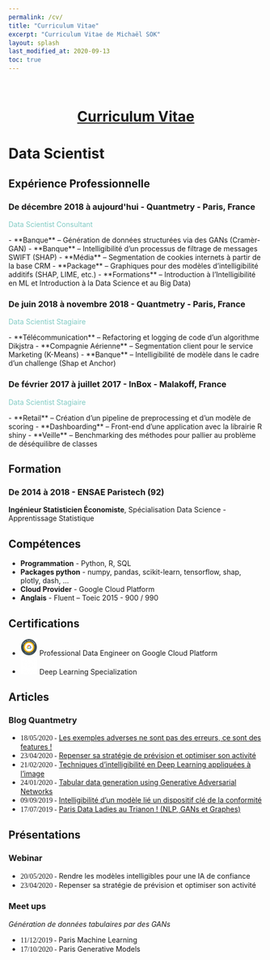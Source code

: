 ```yaml
---
permalink: /cv/
title: "Curriculum Vitae"
excerpt: "Curriculum Vitae de Michaël SOK"
layout: splash
last_modified_at: 2020-09-13
toc: true
---
```


<br>

<h1 align="center"><a href="/assets/downloads/CV_Michael_SOK.pdf" download="cv_michael_sok">Curriculum Vitae</a></h1>

# Data Scientist

## Expérience Professionnelle

### De décembre 2018 à aujourd'hui - Quantmetry - Paris, France
<p style="color:#80CBC4">Data Scientist Consultant</p>
- **Banque** – Génération de données structurées via des GANs (Cramèr-GAN)
- **Banque** – Intelligibilité d’un processus de filtrage de messages SWIFT (SHAP)
- **Média** – Segmentation de cookies internets à partir de la base CRM
- **Package** – Graphiques pour des modèles d’intelligibilité additifs (SHAP, LIME, etc.)
- **Formations** – Introduction à l’Intelligibilité en ML et Introduction à la Data Science et au Big Data)

### De juin 2018 à novembre 2018 - Quantmetry - Paris, France
<p style="color:#80CBC4">Data Scientist Stagiaire</p>
- **Télécommunication** – Refactoring et logging de code d’un algorithme Dikjstra
- **Compagnie Aérienne** – Segmentation client pour le service Marketing (K-Means) 
- **Banque** – Intelligibilité de modèle dans le cadre d’un challenge (Shap et Anchor)

### De février 2017 à juillet 2017 - InBox - Malakoff, France
<p style="color:#80CBC4">Data Scientist Stagiaire</p>
- **Retail** – Création d’un pipeline de preprocessing et d’un modèle de scoring
- **Dashboarding** – Front-end d’une application avec la librairie R shiny
- **Veille** – Benchmarking des méthodes pour pallier au problème de déséquilibre de classes

## Formation

### De 2014 à 2018 - ENSAE Paristech (92)
**Ingénieur Statisticien Économiste**, Spécialisation Data Science - Apprentissage Statistique

## Compétences

- **Programmation** - Python, R, SQL
- **Packages python** - numpy, pandas, scikit-learn, tensorflow, shap, plotly, dash, ...
- **Cloud Provider** - Google Cloud Platform
- **Anglais** - Fluent – Toeic 2015 - 900 / 990

## Certifications

- <img style="width:7%;height:7%" src="/assets/images/gcp.png" alt="Overlay"> Professional Data Engineer on Google Cloud Platform
- <img style="width:7%;height:7%" src="/assets/images/deeplearningreverse.png" alt="Overlay"> Deep Learning Specialization

## Articles
### Blog Quantmetry

- <span style="font-family:consolas">18/05/2020 -</span> [Les exemples adverses ne sont pas des erreurs, ce sont des features !](https://www.quantmetry.com/exemples-adverses-erreurs-features/)
- <span style="font-family:consolas">23/04/2020 -</span> [Repenser sa stratégie de prévision et optimiser son activité](https://www.quantmetry.com/strategie-prevision-optimiser-activite/)
- <span style="font-family:consolas">21/02/2020 -</span> [Techniques d’intelligibilité en Deep Learning appliquées à l’image](https://www.quantmetry.com/intelligibilite-deep-learning-image)
- <span style="font-family:consolas">24/01/2020 -</span> [Tabular data generation using Generative Adversarial Networks](https://www.quantmetry.com/tabular-data-generation-using-generative-adversarial-networks/)
- <span style="font-family:consolas">09/09/2019 -</span> [Intelligibilité d’un modèle lié un dispositif clé de la conformité](https://www.quantmetry.com/intelligibilite-dun-modele-lie-un-dispositif-cle-de-la-conformite/)
- <span style="font-family:consolas">17/07/2019 -</span> [Paris Data Ladies au Trianon ! (NLP, GANs et Graphes)](https://www.quantmetry.com/paris-data-ladies-au-trianon-nlp-gans-et-graphes/)

## Présentations

### Webinar
- <span style="font-family:consolas">20/05/2020 -</span> Rendre les modèles intelligibles pour une IA de confiance
- <span style="font-family:consolas">23/04/2020 -</span> Repenser sa stratégie de prévision et optimiser son activité

### Meet ups
*Génération de données tabulaires par des GANs*
- <span style="font-family:consolas">11/12/2019 -</span> Paris Machine Learning
- <span style="font-family:consolas">17/10/2020 -</span> Paris Generative Models
